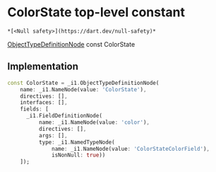 


# ColorState top-level constant






    *[<Null safety>](https://dart.dev/null-safety)*


[ObjectTypeDefinitionNode](https://pub.dev/documentation/gql/0.13.0/ast/ObjectTypeDefinitionNode-class.html) const ColorState
  







## Implementation

```dart
const ColorState = _i1.ObjectTypeDefinitionNode(
    name: _i1.NameNode(value: 'ColorState'),
    directives: [],
    interfaces: [],
    fields: [
      _i1.FieldDefinitionNode(
          name: _i1.NameNode(value: 'color'),
          directives: [],
          args: [],
          type: _i1.NamedTypeNode(
              name: _i1.NameNode(value: 'ColorStateColorField'),
              isNonNull: true))
    ]);
```








